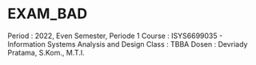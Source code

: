 # EXAM_BAD

Period : 2022, Even Semester, Periode 1
Course : ISYS6699035 - Information Systems Analysis and Design
Class : TBBA
Dosen : Devriady Pratama, S.Kom., M.T.I.

